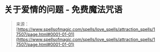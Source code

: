 <!--yml

category: 未分类

date: 2024-06-12 18:58:38

-->

# 关于爱情的问题 - 免费魔法咒语

> 来源：[https://www.spellsofmagic.com/spells/love_spells/attraction_spells/17507/page.html#0001-01-01](https://www.spellsofmagic.com/spells/love_spells/attraction_spells/17507/page.html#0001-01-01)
